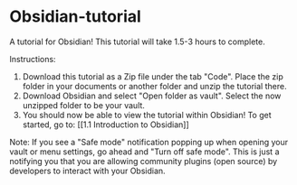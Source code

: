 # Obsidian-tutorial
A tutorial for Obsidian! This tutorial will take 1.5-3 hours to complete.

Instructions:
1. Download this tutorial as a Zip file under the tab "Code". Place the zip folder in your documents or another folder and unzip the tutorial there.
2. Download Obsidian and select "Open folder as vault". Select the now unzipped folder to be your vault.
3. You should now be able to view the tutorial within Obsidian! To get started, go to: [[1.1 Introduction to Obsidian]]

Note: If you see a "Safe mode" notification popping up when opening your vault or menu settings,  go ahead and "Turn off safe mode". This is just a notifying you that you are allowing community plugins (open source) by developers to interact with your Obsidian.
